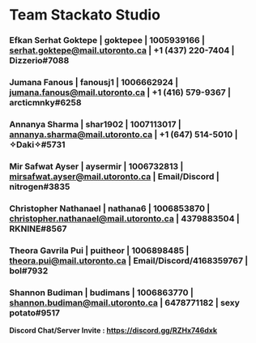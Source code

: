 # Team Stackato Studio

### Efkan Serhat Goktepe | goktepee | 1005939166 | serhat.goktepe@mail.utoronto.ca | +1 (437) 220-7404 | Dizzerio#7088

### Jumana Fanous | fanousj1 | 1006662924 | jumana.fanous@mail.utoronto.ca | +1 (416) 579-9367 | arcticmnky#6258

### Annanya Sharma | shar1902 | 1007113017 | annanya.sharma@mail.utoronto.ca | +1 (647) 514-5010 | ✧Daki✧#5731

### Mir Safwat Ayser | aysermir | 1006732813 | mirsafwat.ayser@mail.utoronto.ca | Email/Discord | nitrogen#3835

### Christopher Nathanael | nathana6 | 1006853870 | christopher.nathanael@mail.utoronto.ca | 4379883504 | RKNINE#8567

### Theora Gavrila Pui | puitheor | 1006898485 | theora.pui@mail.utoronto.ca | Email/Discord/4168359767 | bol#7932

### Shannon Budiman | budimans | 1006863770 | shannon.budiman@mail.utoronto.ca | 6478771182 | sexy potato#9517

**Discord Chat/Server Invite : https://discord.gg/RZHx746dxk** 
